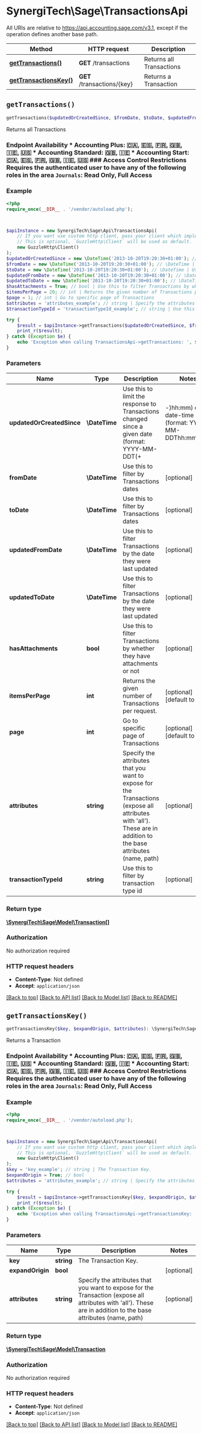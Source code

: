 # SynergiTech\Sage\TransactionsApi

All URIs are relative to https://api.accounting.sage.com/v3.1, except if the operation defines another base path.

| Method | HTTP request | Description |
| ------------- | ------------- | ------------- |
| [**getTransactions()**](TransactionsApi.md#getTransactions) | **GET** /transactions | Returns all Transactions |
| [**getTransactionsKey()**](TransactionsApi.md#getTransactionsKey) | **GET** /transactions/{key} | Returns a Transaction |


## `getTransactions()`

```php
getTransactions($updatedOrCreatedSince, $fromDate, $toDate, $updatedFromDate, $updatedToDate, $hasAttachments, $itemsPerPage, $page, $attributes, $transactionTypeId): \SynergiTech\Sage\Model\Transaction[]
```

Returns all Transactions

### Endpoint Availability  * Accounting Plus: 🇨🇦, 🇪🇸, 🇫🇷, 🇬🇧, 🇮🇪, 🇺🇸 * Accounting Standard: 🇬🇧, 🇮🇪 * Accounting Start: 🇨🇦, 🇪🇸, 🇫🇷, 🇬🇧, 🇮🇪, 🇺🇸  ### Access Control Restrictions  Requires the authenticated user to have any of the following roles in the area `Journals`: Read Only, Full Access

### Example

```php
<?php
require_once(__DIR__ . '/vendor/autoload.php');



$apiInstance = new SynergiTech\Sage\Api\TransactionsApi(
    // If you want use custom http client, pass your client which implements `GuzzleHttp\ClientInterface`.
    // This is optional, `GuzzleHttp\Client` will be used as default.
    new GuzzleHttp\Client()
);
$updatedOrCreatedSince = new \DateTime('2013-10-20T19:20:30+01:00'); // \DateTime | Use this to limit the response to Transactions changed since a given date (format: YYYY-MM-DDT(+|-)hh:mm) or date-time (format: YYYY-MM-DDThh:mm:ss(+|-)hh:mm). Inclusive of the passed timestamp.
$fromDate = new \DateTime('2013-10-20T19:20:30+01:00'); // \DateTime | Use this to filter by Transactions dates
$toDate = new \DateTime('2013-10-20T19:20:30+01:00'); // \DateTime | Use this to filter by Transactions dates
$updatedFromDate = new \DateTime('2013-10-20T19:20:30+01:00'); // \DateTime | Use this to filter Transactions by the date they were last updated
$updatedToDate = new \DateTime('2013-10-20T19:20:30+01:00'); // \DateTime | Use this to filter Transactions by the date they were last updated
$hasAttachments = True; // bool | Use this to filter Transactions by whether they have attachments or not
$itemsPerPage = 20; // int | Returns the given number of Transactions per request.
$page = 1; // int | Go to specific page of Transactions
$attributes = 'attributes_example'; // string | Specify the attributes that you want to expose for the Transactions (expose all attributes with 'all'). These are in addition to the base attributes (name, path)
$transactionTypeId = 'transactionTypeId_example'; // string | Use this to filter by transaction type id

try {
    $result = $apiInstance->getTransactions($updatedOrCreatedSince, $fromDate, $toDate, $updatedFromDate, $updatedToDate, $hasAttachments, $itemsPerPage, $page, $attributes, $transactionTypeId);
    print_r($result);
} catch (Exception $e) {
    echo 'Exception when calling TransactionsApi->getTransactions: ', $e->getMessage(), PHP_EOL;
}
```

### Parameters

| Name | Type | Description  | Notes |
| ------------- | ------------- | ------------- | ------------- |
| **updatedOrCreatedSince** | **\DateTime**| Use this to limit the response to Transactions changed since a given date (format: YYYY-MM-DDT(+|-)hh:mm) or date-time (format: YYYY-MM-DDThh:mm:ss(+|-)hh:mm). Inclusive of the passed timestamp. | [optional] |
| **fromDate** | **\DateTime**| Use this to filter by Transactions dates | [optional] |
| **toDate** | **\DateTime**| Use this to filter by Transactions dates | [optional] |
| **updatedFromDate** | **\DateTime**| Use this to filter Transactions by the date they were last updated | [optional] |
| **updatedToDate** | **\DateTime**| Use this to filter Transactions by the date they were last updated | [optional] |
| **hasAttachments** | **bool**| Use this to filter Transactions by whether they have attachments or not | [optional] |
| **itemsPerPage** | **int**| Returns the given number of Transactions per request. | [optional] [default to 20] |
| **page** | **int**| Go to specific page of Transactions | [optional] [default to 1] |
| **attributes** | **string**| Specify the attributes that you want to expose for the Transactions (expose all attributes with &#39;all&#39;). These are in addition to the base attributes (name, path) | [optional] |
| **transactionTypeId** | **string**| Use this to filter by transaction type id | [optional] |

### Return type

[**\SynergiTech\Sage\Model\Transaction[]**](../Model/Transaction.md)

### Authorization

No authorization required

### HTTP request headers

- **Content-Type**: Not defined
- **Accept**: `application/json`

[[Back to top]](#) [[Back to API list]](../../README.md#endpoints)
[[Back to Model list]](../../README.md#models)
[[Back to README]](../../README.md)

## `getTransactionsKey()`

```php
getTransactionsKey($key, $expandOrigin, $attributes): \SynergiTech\Sage\Model\Transaction
```

Returns a Transaction

### Endpoint Availability  * Accounting Plus: 🇨🇦, 🇪🇸, 🇫🇷, 🇬🇧, 🇮🇪, 🇺🇸 * Accounting Standard: 🇬🇧, 🇮🇪 * Accounting Start: 🇨🇦, 🇪🇸, 🇫🇷, 🇬🇧, 🇮🇪, 🇺🇸  ### Access Control Restrictions  Requires the authenticated user to have any of the following roles in the area `Journals`: Read Only, Full Access

### Example

```php
<?php
require_once(__DIR__ . '/vendor/autoload.php');



$apiInstance = new SynergiTech\Sage\Api\TransactionsApi(
    // If you want use custom http client, pass your client which implements `GuzzleHttp\ClientInterface`.
    // This is optional, `GuzzleHttp\Client` will be used as default.
    new GuzzleHttp\Client()
);
$key = 'key_example'; // string | The Transaction Key.
$expandOrigin = True; // bool
$attributes = 'attributes_example'; // string | Specify the attributes that you want to expose for the Transaction (expose all attributes with 'all'). These are in addition to the base attributes (name, path)

try {
    $result = $apiInstance->getTransactionsKey($key, $expandOrigin, $attributes);
    print_r($result);
} catch (Exception $e) {
    echo 'Exception when calling TransactionsApi->getTransactionsKey: ', $e->getMessage(), PHP_EOL;
}
```

### Parameters

| Name | Type | Description  | Notes |
| ------------- | ------------- | ------------- | ------------- |
| **key** | **string**| The Transaction Key. | |
| **expandOrigin** | **bool**|  | [optional] |
| **attributes** | **string**| Specify the attributes that you want to expose for the Transaction (expose all attributes with &#39;all&#39;). These are in addition to the base attributes (name, path) | [optional] |

### Return type

[**\SynergiTech\Sage\Model\Transaction**](../Model/Transaction.md)

### Authorization

No authorization required

### HTTP request headers

- **Content-Type**: Not defined
- **Accept**: `application/json`

[[Back to top]](#) [[Back to API list]](../../README.md#endpoints)
[[Back to Model list]](../../README.md#models)
[[Back to README]](../../README.md)
